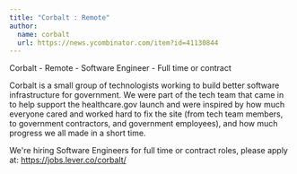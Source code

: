 ```yaml
---
title: "Corbalt : Remote"
author:
  name: corbalt
  url: https://news.ycombinator.com/item?id=41130844
---
```

Corbalt - Remote - Software Engineer - Full time or contract

Corbalt is a small group of technologists working to build better software infrastructure for government. We were part of the tech team that came in to help support the healthcare.gov launch and were inspired by how much everyone cared and worked hard to fix the site (from tech team members, to government contractors, and government employees), and how much progress we all made in a short time.

We&#x27;re hiring Software Engineers for full time or contract roles, please apply at: <a href="https:&#x2F;&#x2F;jobs.lever.co&#x2F;corbalt&#x2F;" rel="nofollow">https:&#x2F;&#x2F;jobs.lever.co&#x2F;corbalt&#x2F;</a>
